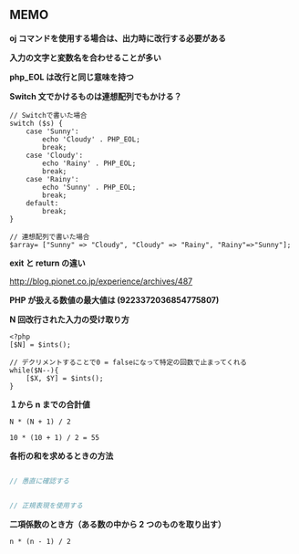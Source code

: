 ## MEMO

**oj コマンドを使用する場合は、出力時に改行する必要がある**

**入力の文字と変数名を合わせることが多い**

**php_EOL は改行と同じ意味を持つ**

**Switch 文でかけるものは連想配列でもかける？**

```:php
// Switchで書いた場合
switch ($s) {
    case 'Sunny':
        echo 'Cloudy' . PHP_EOL;
        break;
    case 'Cloudy':
        echo 'Rainy' . PHP_EOL;
        break;
    case 'Rainy':
        echo 'Sunny' . PHP_EOL;
        break;
    default:
        break;
}

// 連想配列で書いた場合
$array= ["Sunny" => "Cloudy", "Cloudy" => "Rainy", "Rainy"=>"Sunny"];
```

**exit と return の違い**

http://blog.pionet.co.jp/experience/archives/487

**PHP が扱える数値の最大値は (9223372036854775807)**

**N 回改行された入力の受け取り方**

```:php
<?php
[$N] = $ints();

// デクリメントすることで0 = falseになって特定の回数で止まってくれる
while($N--){
    [$X, $Y] = $ints();
}
```

**１から n までの合計値**

```
N * (N + 1) / 2

10 * (10 + 1) / 2 = 55
```

**各桁の和を求めるときの方法**

```php

// 愚直に確認する


// 正規表現を使用する

```

**二項係数のとき方（ある数の中から 2 つのものを取り出す）**

```
n * (n - 1) / 2
```
